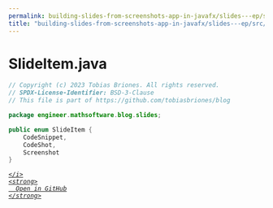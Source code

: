 ```yaml
---
permalink: building-slides-from-screenshots-app-in-javafx/slides---ep/src/main/java/engineer/mathsoftware/blog/slides/SlideItem.java.html
title: "building-slides-from-screenshots-app-in-javafx/slides---ep/src/main/java/engineer/mathsoftware/blog/slides/SlideItem.java"
---
```


# SlideItem.java
```java
// Copyright (c) 2023 Tobias Briones. All rights reserved.
// SPDX-License-Identifier: BSD-3-Clause
// This file is part of https://github.com/tobiasbriones/blog

package engineer.mathsoftware.blog.slides;

public enum SlideItem {
    CodeSnippet,
    CodeShot,
    Screenshot
}

```
<div class="social open-gh-btn my-4">
  <a class="btn btn-github" href="https://github.com/tobiasbriones/blog/tree/main/swe/dev/java/javafx/drawing/productivity/building-slides-from-screenshots-app-in-javafx/slides---ep/src/main/java/engineer/mathsoftware/blog/slides/SlideItem.java" target="_blank">
    <i class="fab fa-github">
      
    </i>
    <strong>
      Open in GitHub
    </strong>
  </a>
</div>